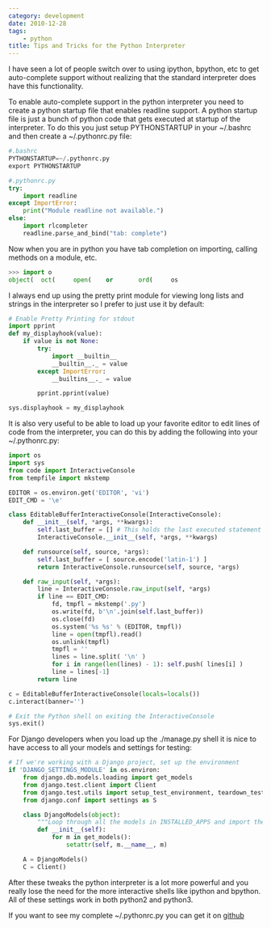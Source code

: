 ```yaml
---
category: development
date: 2010-12-28
tags:
    - python
title: Tips and Tricks for the Python Interpreter
---
```


I have seen a lot of people switch over to using ipython, bpython, etc
to get auto-complete support without realizing that the standard
interpreter does have this functionality.

To enable auto-complete support in the python interpreter you need to
create a python startup file that enables readline support. A python
startup file is just a bunch of python code that gets executed at
startup of the interpreter. To do this you just setup PYTHONSTARTUP in
your \~/.bashrc and then create a \~/.pythonrc.py file:

```python
#.bashrc
PYTHONSTARTUP=~/.pythonrc.py
export PYTHONSTARTUP

#.pythonrc.py
try:
    import readline
except ImportError:
    print("Module readline not available.")
else:
    import rlcompleter
    readline.parse_and_bind("tab: complete")
```

Now when you are in python you have tab completion on importing, calling
methods on a module, etc.

```python
>>> import o
object(  oct(     open(    or       ord(     os
```

I always end up using the pretty print module for viewing long lists and
strings in the interpreter so I prefer to just use it by default:

```python
# Enable Pretty Printing for stdout
import pprint
def my_displayhook(value):
    if value is not None:
        try:
            import __builtin__
            __builtin__._ = value
        except ImportError:
            __builtins__._ = value

        pprint.pprint(value)

sys.displayhook = my_displayhook
```

It is also very useful to be able to load up your favorite editor to
edit lines of code from the interpreter, you can do this by adding the
following into your \~/.pythonrc.py:

```python
import os
import sys
from code import InteractiveConsole
from tempfile import mkstemp

EDITOR = os.environ.get('EDITOR', 'vi')
EDIT_CMD = '\e'

class EditableBufferInteractiveConsole(InteractiveConsole):
    def __init__(self, *args, **kwargs):
        self.last_buffer = [] # This holds the last executed statement
        InteractiveConsole.__init__(self, *args, **kwargs)

    def runsource(self, source, *args):
        self.last_buffer = [ source.encode('latin-1') ]
        return InteractiveConsole.runsource(self, source, *args)

    def raw_input(self, *args):
        line = InteractiveConsole.raw_input(self, *args)
        if line == EDIT_CMD:
            fd, tmpfl = mkstemp('.py')
            os.write(fd, b'\n'.join(self.last_buffer))
            os.close(fd)
            os.system('%s %s' % (EDITOR, tmpfl))
            line = open(tmpfl).read()
            os.unlink(tmpfl)
            tmpfl = ''
            lines = line.split( '\n' )
            for i in range(len(lines) - 1): self.push( lines[i] )
            line = lines[-1]
        return line

c = EditableBufferInteractiveConsole(locals=locals())
c.interact(banner='')

# Exit the Python shell on exiting the InteractiveConsole
sys.exit()
```

For Django developers when you load up the ./manage.py shell it is nice
to have access to all your models and settings for testing:

```python
# If we're working with a Django project, set up the environment
if 'DJANGO_SETTINGS_MODULE' in os.environ:
    from django.db.models.loading import get_models
    from django.test.client import Client
    from django.test.utils import setup_test_environment, teardown_test_environment
    from django.conf import settings as S

    class DjangoModels(object):
        """Loop through all the models in INSTALLED_APPS and import them."""
        def __init__(self):
            for m in get_models():
                setattr(self, m.__name__, m)

    A = DjangoModels()
    C = Client()
```

After these tweaks the python interpreter is a lot more powerful and you
really lose the need for the more interactive shells like ipython and
bpython. All of these settings work in both python2 and python3.

If you want to see my complete \~/.pythonrc.py you can get it on
[github](https://github.com/sontek/dotfiles/blob/master/_pythonrc.py)
